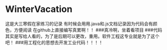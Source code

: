 # WinterVacation
这是大三寒假在家练习的记录
有时候会用用.java和.js文档记录因为代码会有颜色，方便阅读
在github上直接编写真累啊！！
###真冷啊，坐着看项目
###代码其实是写给人看的，为了是后期可以更改，重用。软件工程这专业就是为了这个吧！
###用工程化的思想去开发工业代码！！！！
